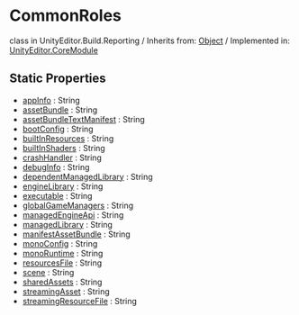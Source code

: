 # CommonRoles
class in UnityEditor.Build.Reporting
 / Inherits from: <a href="https://docs.unity3d.com/6000.0/Documentation/ScriptReference/Object.html">Object</a> / Implemented in: <a href="https://docs.unity3d.com/6000.0/Documentation/ScriptReference/UnityEditor.CoreModule.html">UnityEditor.CoreModule</a>

## Static Properties
- <a href="https://docs.unity3d.com/6000.0/Documentation/ScriptReference/CommonRoles-appInfo.html">appInfo</a> : String
- <a href="https://docs.unity3d.com/6000.0/Documentation/ScriptReference/CommonRoles-assetBundle.html">assetBundle</a> : String
- <a href="https://docs.unity3d.com/6000.0/Documentation/ScriptReference/CommonRoles-assetBundleTextManifest.html">assetBundleTextManifest</a> : String
- <a href="https://docs.unity3d.com/6000.0/Documentation/ScriptReference/CommonRoles-bootConfig.html">bootConfig</a> : String
- <a href="https://docs.unity3d.com/6000.0/Documentation/ScriptReference/CommonRoles-builtInResources.html">builtInResources</a> : String
- <a href="https://docs.unity3d.com/6000.0/Documentation/ScriptReference/CommonRoles-builtInShaders.html">builtInShaders</a> : String
- <a href="https://docs.unity3d.com/6000.0/Documentation/ScriptReference/CommonRoles-crashHandler.html">crashHandler</a> : String
- <a href="https://docs.unity3d.com/6000.0/Documentation/ScriptReference/CommonRoles-debugInfo.html">debugInfo</a> : String
- <a href="https://docs.unity3d.com/6000.0/Documentation/ScriptReference/CommonRoles-dependentManagedLibrary.html">dependentManagedLibrary</a> : String
- <a href="https://docs.unity3d.com/6000.0/Documentation/ScriptReference/CommonRoles-engineLibrary.html">engineLibrary</a> : String
- <a href="https://docs.unity3d.com/6000.0/Documentation/ScriptReference/CommonRoles-executable.html">executable</a> : String
- <a href="https://docs.unity3d.com/6000.0/Documentation/ScriptReference/CommonRoles-globalGameManagers.html">globalGameManagers</a> : String
- <a href="https://docs.unity3d.com/6000.0/Documentation/ScriptReference/CommonRoles-managedEngineApi.html">managedEngineApi</a> : String
- <a href="https://docs.unity3d.com/6000.0/Documentation/ScriptReference/CommonRoles-managedLibrary.html">managedLibrary</a> : String
- <a href="https://docs.unity3d.com/6000.0/Documentation/ScriptReference/CommonRoles-manifestAssetBundle.html">manifestAssetBundle</a> : String
- <a href="https://docs.unity3d.com/6000.0/Documentation/ScriptReference/CommonRoles-monoConfig.html">monoConfig</a> : String
- <a href="https://docs.unity3d.com/6000.0/Documentation/ScriptReference/CommonRoles-monoRuntime.html">monoRuntime</a> : String
- <a href="https://docs.unity3d.com/6000.0/Documentation/ScriptReference/CommonRoles-resourcesFile.html">resourcesFile</a> : String
- <a href="https://docs.unity3d.com/6000.0/Documentation/ScriptReference/CommonRoles-scene.html">scene</a> : String
- <a href="https://docs.unity3d.com/6000.0/Documentation/ScriptReference/CommonRoles-sharedAssets.html">sharedAssets</a> : String
- <a href="https://docs.unity3d.com/6000.0/Documentation/ScriptReference/CommonRoles-streamingAsset.html">streamingAsset</a> : String
- <a href="https://docs.unity3d.com/6000.0/Documentation/ScriptReference/CommonRoles-streamingResourceFile.html">streamingResourceFile</a> : String
